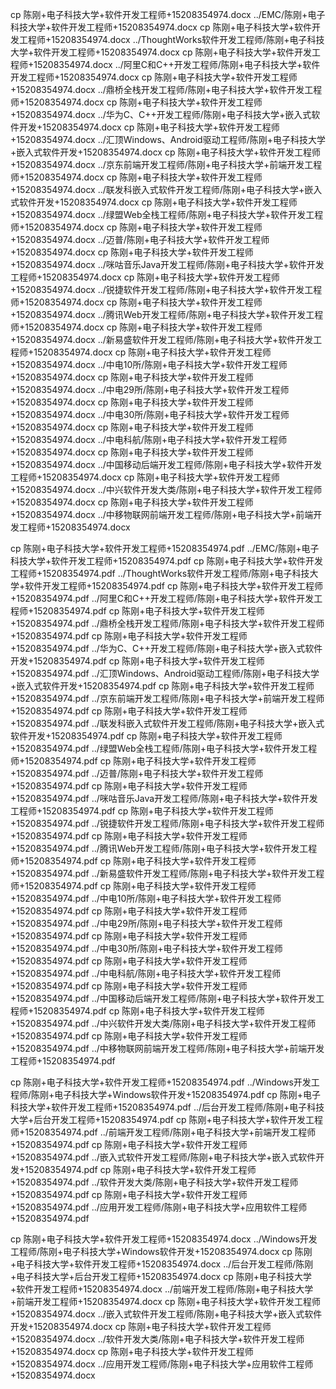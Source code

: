 cp 陈刚+电子科技大学+软件开发工程师+15208354974.docx ../EMC/陈刚+电子科技大学+软件开发工程师+15208354974.docx
cp 陈刚+电子科技大学+软件开发工程师+15208354974.docx ../ThoughtWorks软件开发工程师/陈刚+电子科技大学+软件开发工程师+15208354974.docx
cp 陈刚+电子科技大学+软件开发工程师+15208354974.docx ../阿里C和C++开发工程师/陈刚+电子科技大学+软件开发工程师+15208354974.docx
cp 陈刚+电子科技大学+软件开发工程师+15208354974.docx ../鼎桥全栈开发工程师/陈刚+电子科技大学+软件开发工程师+15208354974.docx
cp 陈刚+电子科技大学+软件开发工程师+15208354974.docx ../华为C、C++开发工程师/陈刚+电子科技大学+嵌入式软件开发+15208354974.docx
cp 陈刚+电子科技大学+软件开发工程师+15208354974.docx ../汇顶Windows、Android驱动工程师/陈刚+电子科技大学+嵌入式软件开发+15208354974.docx
cp 陈刚+电子科技大学+软件开发工程师+15208354974.docx ../京东前端开发工程师/陈刚+电子科技大学+前端开发工程师+15208354974.docx
cp 陈刚+电子科技大学+软件开发工程师+15208354974.docx ../联发科嵌入式软件开发工程师/陈刚+电子科技大学+嵌入式软件开发+15208354974.docx
cp 陈刚+电子科技大学+软件开发工程师+15208354974.docx ../绿盟Web全栈工程师/陈刚+电子科技大学+软件开发工程师+15208354974.docx
cp 陈刚+电子科技大学+软件开发工程师+15208354974.docx ../迈普/陈刚+电子科技大学+软件开发工程师+15208354974.docx
cp 陈刚+电子科技大学+软件开发工程师+15208354974.docx ../咪咕音乐Java开发工程师/陈刚+电子科技大学+软件开发工程师+15208354974.docx
cp 陈刚+电子科技大学+软件开发工程师+15208354974.docx ../锐捷软件开发工程师/陈刚+电子科技大学+软件开发工程师+15208354974.docx
cp 陈刚+电子科技大学+软件开发工程师+15208354974.docx ../腾讯Web开发工程师/陈刚+电子科技大学+软件开发工程师+15208354974.docx
cp 陈刚+电子科技大学+软件开发工程师+15208354974.docx ../新易盛软件开发工程师/陈刚+电子科技大学+软件开发工程师+15208354974.docx
cp 陈刚+电子科技大学+软件开发工程师+15208354974.docx ../中电10所/陈刚+电子科技大学+软件开发工程师+15208354974.docx
cp 陈刚+电子科技大学+软件开发工程师+15208354974.docx ../中电29所/陈刚+电子科技大学+软件开发工程师+15208354974.docx
cp 陈刚+电子科技大学+软件开发工程师+15208354974.docx ../中电30所/陈刚+电子科技大学+软件开发工程师+15208354974.docx
cp 陈刚+电子科技大学+软件开发工程师+15208354974.docx ../中电科航/陈刚+电子科技大学+软件开发工程师+15208354974.docx
cp 陈刚+电子科技大学+软件开发工程师+15208354974.docx ../中国移动后端开发工程师/陈刚+电子科技大学+软件开发工程师+15208354974.docx
cp 陈刚+电子科技大学+软件开发工程师+15208354974.docx ../中兴软件开发大类/陈刚+电子科技大学+软件开发工程师+15208354974.docx
cp 陈刚+电子科技大学+软件开发工程师+15208354974.docx ../中移物联网前端开发工程师/陈刚+电子科技大学+前端开发工程师+15208354974.docx


cp 陈刚+电子科技大学+软件开发工程师+15208354974.pdf ../EMC/陈刚+电子科技大学+软件开发工程师+15208354974.pdf
cp 陈刚+电子科技大学+软件开发工程师+15208354974.pdf ../ThoughtWorks软件开发工程师/陈刚+电子科技大学+软件开发工程师+15208354974.pdf
cp 陈刚+电子科技大学+软件开发工程师+15208354974.pdf ../阿里C和C++开发工程师/陈刚+电子科技大学+软件开发工程师+15208354974.pdf
cp 陈刚+电子科技大学+软件开发工程师+15208354974.pdf ../鼎桥全栈开发工程师/陈刚+电子科技大学+软件开发工程师+15208354974.pdf
cp 陈刚+电子科技大学+软件开发工程师+15208354974.pdf ../华为C、C++开发工程师/陈刚+电子科技大学+嵌入式软件开发+15208354974.pdf
cp 陈刚+电子科技大学+软件开发工程师+15208354974.pdf ../汇顶Windows、Android驱动工程师/陈刚+电子科技大学+嵌入式软件开发+15208354974.pdf
cp 陈刚+电子科技大学+软件开发工程师+15208354974.pdf ../京东前端开发工程师/陈刚+电子科技大学+前端开发工程师+15208354974.pdf
cp 陈刚+电子科技大学+软件开发工程师+15208354974.pdf ../联发科嵌入式软件开发工程师/陈刚+电子科技大学+嵌入式软件开发+15208354974.pdf
cp 陈刚+电子科技大学+软件开发工程师+15208354974.pdf ../绿盟Web全栈工程师/陈刚+电子科技大学+软件开发工程师+15208354974.pdf
cp 陈刚+电子科技大学+软件开发工程师+15208354974.pdf ../迈普/陈刚+电子科技大学+软件开发工程师+15208354974.pdf
cp 陈刚+电子科技大学+软件开发工程师+15208354974.pdf ../咪咕音乐Java开发工程师/陈刚+电子科技大学+软件开发工程师+15208354974.pdf
cp 陈刚+电子科技大学+软件开发工程师+15208354974.pdf ../锐捷软件开发工程师/陈刚+电子科技大学+软件开发工程师+15208354974.pdf
cp 陈刚+电子科技大学+软件开发工程师+15208354974.pdf ../腾讯Web开发工程师/陈刚+电子科技大学+软件开发工程师+15208354974.pdf
cp 陈刚+电子科技大学+软件开发工程师+15208354974.pdf ../新易盛软件开发工程师/陈刚+电子科技大学+软件开发工程师+15208354974.pdf
cp 陈刚+电子科技大学+软件开发工程师+15208354974.pdf ../中电10所/陈刚+电子科技大学+软件开发工程师+15208354974.pdf
cp 陈刚+电子科技大学+软件开发工程师+15208354974.pdf ../中电29所/陈刚+电子科技大学+软件开发工程师+15208354974.pdf
cp 陈刚+电子科技大学+软件开发工程师+15208354974.pdf ../中电30所/陈刚+电子科技大学+软件开发工程师+15208354974.pdf
cp 陈刚+电子科技大学+软件开发工程师+15208354974.pdf ../中电科航/陈刚+电子科技大学+软件开发工程师+15208354974.pdf
cp 陈刚+电子科技大学+软件开发工程师+15208354974.pdf ../中国移动后端开发工程师/陈刚+电子科技大学+软件开发工程师+15208354974.pdf
cp 陈刚+电子科技大学+软件开发工程师+15208354974.pdf ../中兴软件开发大类/陈刚+电子科技大学+软件开发工程师+15208354974.pdf
cp 陈刚+电子科技大学+软件开发工程师+15208354974.pdf ../中移物联网前端开发工程师/陈刚+电子科技大学+前端开发工程师+15208354974.pdf


cp 陈刚+电子科技大学+软件开发工程师+15208354974.pdf ../Windows开发工程师/陈刚+电子科技大学+Windows软件开发+15208354974.pdf
cp 陈刚+电子科技大学+软件开发工程师+15208354974.pdf ../后台开发工程师/陈刚+电子科技大学+后台开发工程师+15208354974.pdf
cp 陈刚+电子科技大学+软件开发工程师+15208354974.pdf ../前端开发工程师/陈刚+电子科技大学+前端开发工程师+15208354974.pdf
cp 陈刚+电子科技大学+软件开发工程师+15208354974.pdf ../嵌入式软件开发工程师/陈刚+电子科技大学+嵌入式软件开发+15208354974.pdf
cp 陈刚+电子科技大学+软件开发工程师+15208354974.pdf ../软件开发大类/陈刚+电子科技大学+软件开发工程师+15208354974.pdf
cp 陈刚+电子科技大学+软件开发工程师+15208354974.pdf ../应用开发工程师/陈刚+电子科技大学+应用软件工程师+15208354974.pdf 



cp 陈刚+电子科技大学+软件开发工程师+15208354974.docx ../Windows开发工程师/陈刚+电子科技大学+Windows软件开发+15208354974.docx
cp 陈刚+电子科技大学+软件开发工程师+15208354974.docx ../后台开发工程师/陈刚+电子科技大学+后台开发工程师+15208354974.docx
cp 陈刚+电子科技大学+软件开发工程师+15208354974.docx ../前端开发工程师/陈刚+电子科技大学+前端开发工程师+15208354974.docx
cp 陈刚+电子科技大学+软件开发工程师+15208354974.docx ../嵌入式软件开发工程师/陈刚+电子科技大学+嵌入式软件开发+15208354974.docx
cp 陈刚+电子科技大学+软件开发工程师+15208354974.docx ../软件开发大类/陈刚+电子科技大学+软件开发工程师+15208354974.docx
cp 陈刚+电子科技大学+软件开发工程师+15208354974.docx ../应用开发工程师/陈刚+电子科技大学+应用软件工程师+15208354974.docx




